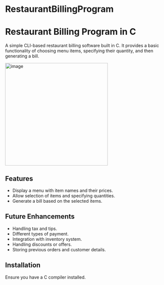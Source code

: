 # RestaurantBillingProgram

# Restaurant Billing Program in C

A simple CLI-based restaurant billing software built in C. It provides a basic functionality of choosing menu items, specifying their quantity, and then generating a bill.

<img width="331" alt="image" src="https://github.com/ChadaBendriss/RestaurantBillingProgram/assets/113207156/675e10b1-7cd9-464f-9b72-1a6006cb923a">


## Features

- Display a menu with item names and their prices.
- Allow selection of items and specifying quantities.
- Generate a bill based on the selected items.

## Future Enhancements

- Handling tax and tips.
- Different types of payment.
- Integration with inventory system.
- Handling discounts or offers.
- Storing previous orders and customer details.

## Installation

  Ensure you have a C compiler installed.

